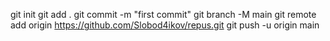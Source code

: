 
git init
git add .
git commit -m "first commit"
git branch -M main
git remote add origin https://github.com/Slobod4ikov/repus.git
git push -u origin main